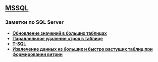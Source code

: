## [MSSQL](../MSSQL.md) 
### Заметки по SQL Server  
- **[Обновление значений в больших таблицах](./Update_Big_Table/Update_Big_Table.md)**  
- **[Параллельное удаление строк в таблице](./Delete_parallel/Delete_parallel.md)**  
- **[T-SQL](./TSQL/TSQL_note.md)**  
- **[Извлечение данных из больших и быстро растущих таблиц при формировании витрин](./Select_from_big_table/Select_from_big_table.md)**  
